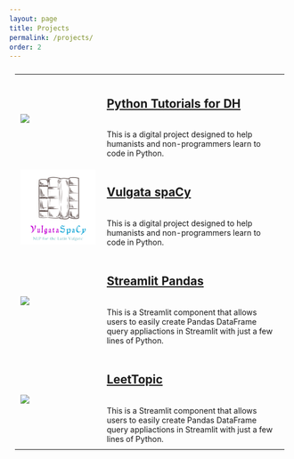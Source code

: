 ```yaml
---
layout: page
title: Projects
permalink: /projects/
order: 2
---
```

<style>
table, tr, td, th{
padding: 10px;
margin: auto;
border: none;
}
</style>
<table>
 <tr>
    <td> <img src="https://yt3.ggpht.com/ytc/AMLnZu8FTr94PPWte0tSzJTJhhbC7fQKF-3PvEqXzgDEaA=s900-c-k-c0x00ffffff-no-rj"></td>
    <td> <h2><a href="https://www.youtube.com/pythontutorialsfordigitalhumanities">Python Tutorials for DH</a></h2><br>This is a digital project designed to help humanists and non-programmers learn to code in Python.</td>
 </tr>
 <tr>
    <td> <img src="https://github.com/wjbmattingly/vulgata-spacy/raw/main/images/logo.png"></td>
    <td><h2><a href="https://github.com/wjbmattingly/vulgata-spacy">Vulgata spaCy</a></h2><br>This is a digital project designed to help humanists and non-programmers learn to code in Python.</td>
 </tr>
 <tr>
    <td> <img src="https://github.com/wjbmattingly/streamlit-pandas/raw/main/images/streamlit-pandas-logo-blue.png"></td>
    <td> <h2><a href="https://github.com/wjbmattingly/streamlit-pandas">Streamlit Pandas</a></h2><br>This is a Streamlit component that allows users to easily create Pandas DataFrame query appliactions in Streamlit with just a few lines of Python.</td>
 </tr>
 <tr>
    <td> <img src="https://github.com/wjbmattingly/LeetTopic/raw/main/images/LeeTopic.png"></td>
    <td> <h2><a href="https://github.com/wjbmattingly/leet-topic">LeetTopic</a></h2><br>This is a Streamlit component that allows users to easily create Pandas DataFrame query appliactions in Streamlit with just a few lines of Python.</td>
 </tr>
</table>
